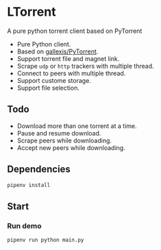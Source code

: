 
# LTorrent
A pure python torrent client based on PyTorrent

- Pure Python client.
- Based on [gallexis/PyTorrent](https://github.com/gallexis/PyTorrent).
- Support torrent file and magnet link.
- Scrape `udp` or `http` trackers with multiple thread.
- Connect to peers with multiple thread.
- Support custome storage.
- Support file selection.

## Todo
- Download more than one torrent at a time.
- Pause and resume download.
- Scrape peers while downloading.
- Accept new peers while downloading.

## Dependencies
```sh
pipenv install
```

## Start
### Run demo
```sh
pipenv run python main.py
```

